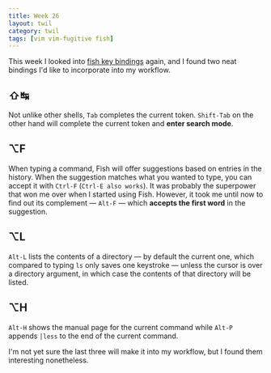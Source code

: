 ```yaml
---
title: Week 26
layout: twil
category: twil
tags: [vim vim-fugitive fish]
---
```


This week I looked into [fish key bindings][fish-kb] again, and I found two
neat bindings I'd like to incorporate into my workflow.

## ⇧↹

Not unlike other shells, `Tab` completes the current token. `Shift-Tab` on the
other hand will complete the current token and **enter search mode**.


## ⌥F

When typing a command, Fish will offer suggestions based on entries in the
history. When the suggestion matches what you wanted to type, you can accept
it with `Ctrl-F` (`Ctrl-E also works`). It was probably the superpower that
won me over when I started using Fish. However, it took me until now to find
out its complement — `Alt-F` — which **accepts the first word** in the suggestion.

## ⌥L

`Alt-L` lists the contents of a directory — by default the current one, which compared to typing `ls` only saves one keystroke — unless the cursor is over a directory argument, in which case the contents of that directory will be listed.

## ⌥H
`Alt-H` shows the manual page for the current command while `Alt-P` appends `|less` to the end of the current command.

I'm not yet sure the last three will make it into my workflow, but I found them interesting nonetheless.

[fish-kb]: https://fishshell.com/docs/current/index.html#shared-binds
